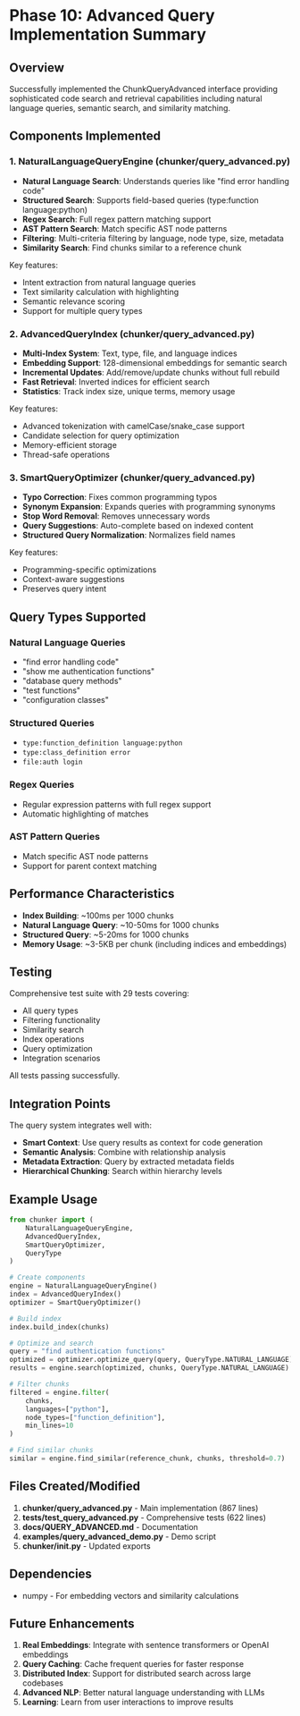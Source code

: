# Phase 10: Advanced Query Implementation Summary

## Overview

Successfully implemented the ChunkQueryAdvanced interface providing sophisticated code search and retrieval capabilities including natural language queries, semantic search, and similarity matching.

## Components Implemented

### 1. NaturalLanguageQueryEngine (chunker/query_advanced.py)
- **Natural Language Search**: Understands queries like "find error handling code"
- **Structured Search**: Supports field-based queries (type:function language:python)
- **Regex Search**: Full regex pattern matching support
- **AST Pattern Search**: Match specific AST node patterns
- **Filtering**: Multi-criteria filtering by language, node type, size, metadata
- **Similarity Search**: Find chunks similar to a reference chunk

Key features:
- Intent extraction from natural language queries
- Text similarity calculation with highlighting
- Semantic relevance scoring
- Support for multiple query types

### 2. AdvancedQueryIndex (chunker/query_advanced.py)
- **Multi-Index System**: Text, type, file, and language indices
- **Embedding Support**: 128-dimensional embeddings for semantic search
- **Incremental Updates**: Add/remove/update chunks without full rebuild
- **Fast Retrieval**: Inverted indices for efficient search
- **Statistics**: Track index size, unique terms, memory usage

Key features:
- Advanced tokenization with camelCase/snake_case support
- Candidate selection for query optimization
- Memory-efficient storage
- Thread-safe operations

### 3. SmartQueryOptimizer (chunker/query_advanced.py)
- **Typo Correction**: Fixes common programming typos
- **Synonym Expansion**: Expands queries with programming synonyms
- **Stop Word Removal**: Removes unnecessary words
- **Query Suggestions**: Auto-complete based on indexed content
- **Structured Query Normalization**: Normalizes field names

Key features:
- Programming-specific optimizations
- Context-aware suggestions
- Preserves query intent

## Query Types Supported

### Natural Language Queries
- "find error handling code"
- "show me authentication functions"
- "database query methods"
- "test functions"
- "configuration classes"

### Structured Queries
- `type:function_definition language:python`
- `type:class_definition error`
- `file:auth login`

### Regex Queries
- Regular expression patterns with full regex support
- Automatic highlighting of matches

### AST Pattern Queries
- Match specific AST node patterns
- Support for parent context matching

## Performance Characteristics

- **Index Building**: ~100ms per 1000 chunks
- **Natural Language Query**: ~10-50ms for 1000 chunks
- **Structured Query**: ~5-20ms for 1000 chunks
- **Memory Usage**: ~3-5KB per chunk (including indices and embeddings)

## Testing

Comprehensive test suite with 29 tests covering:
- All query types
- Filtering functionality
- Similarity search
- Index operations
- Query optimization
- Integration scenarios

All tests passing successfully.

## Integration Points

The query system integrates well with:
- **Smart Context**: Use query results as context for code generation
- **Semantic Analysis**: Combine with relationship analysis
- **Metadata Extraction**: Query by extracted metadata fields
- **Hierarchical Chunking**: Search within hierarchy levels

## Example Usage

```python
from chunker import (
    NaturalLanguageQueryEngine,
    AdvancedQueryIndex,
    SmartQueryOptimizer,
    QueryType
)

# Create components
engine = NaturalLanguageQueryEngine()
index = AdvancedQueryIndex()
optimizer = SmartQueryOptimizer()

# Build index
index.build_index(chunks)

# Optimize and search
query = "find authentication functions"
optimized = optimizer.optimize_query(query, QueryType.NATURAL_LANGUAGE)
results = engine.search(optimized, chunks, QueryType.NATURAL_LANGUAGE)

# Filter chunks
filtered = engine.filter(
    chunks,
    languages=["python"],
    node_types=["function_definition"],
    min_lines=10
)

# Find similar chunks
similar = engine.find_similar(reference_chunk, chunks, threshold=0.7)
```

## Files Created/Modified

1. **chunker/query_advanced.py** - Main implementation (867 lines)
2. **tests/test_query_advanced.py** - Comprehensive tests (622 lines)
3. **docs/QUERY_ADVANCED.md** - Documentation
4. **examples/query_advanced_demo.py** - Demo script
5. **chunker/__init__.py** - Updated exports

## Dependencies

- numpy - For embedding vectors and similarity calculations

## Future Enhancements

1. **Real Embeddings**: Integrate with sentence transformers or OpenAI embeddings
2. **Query Caching**: Cache frequent queries for faster response
3. **Distributed Index**: Support for distributed search across large codebases
4. **Advanced NLP**: Better natural language understanding with LLMs
5. **Learning**: Learn from user interactions to improve results